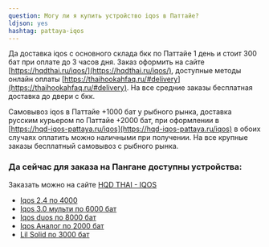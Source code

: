 ```yaml
---
question: Могу ли я купить устройство iqos в Паттайе?
ldjson: yes 
hashtag: pattaya-iqos
---
```


Да доставка iqos с основного склада бкк по Паттайе 1 день и стоит 300 бат при оплате до 3 часов дня. Заказ оформить на сайте [https://hqdthai.ru/iqos/](https://hqdthai.ru/iqos/), доступные методы онлайн оплаты [https://thaihookahfaq.ru/#delivery](https://thaihookahfaq.ru/#delivery). На все средние заказы бесплатная доставка до двери с бкк.  
 

Самовывоз iqos в Паттайе +1000 бат у рыбного рынка, доставка русским курьером по Паттайе +2000 бат, при оформлении в  [https://hqd-iqos-pattaya.ru/iqos](https://hqd-iqos-pattaya.ru/iqos) в обоих случаях оплатить можно наличными при получении. На все крупные заказы бесплатный самовывоз с рыбного рынка.


### Да сейчас для заказа на Пангане доступны устройства:

Заказать можно на сайте [HQD THAI - IQOS](https://hqdthai.ru/iqos/)

* [Iqos 2.4 по 4000](https://hqdthai.ru/iqos/)
* [Iqos 3.0 мульти по 6000  бат](https://hqdthai.ru/iqos/)
* [Iqos duos по 8000 бат](https://hqdthai.ru/iqos/)
* [Iqos Аналог по 2000 бат](https://hqdthai.ru/iqos/)
* [Lil Solid по 3000 бат](https://hqdthai.ru/iqos/)



